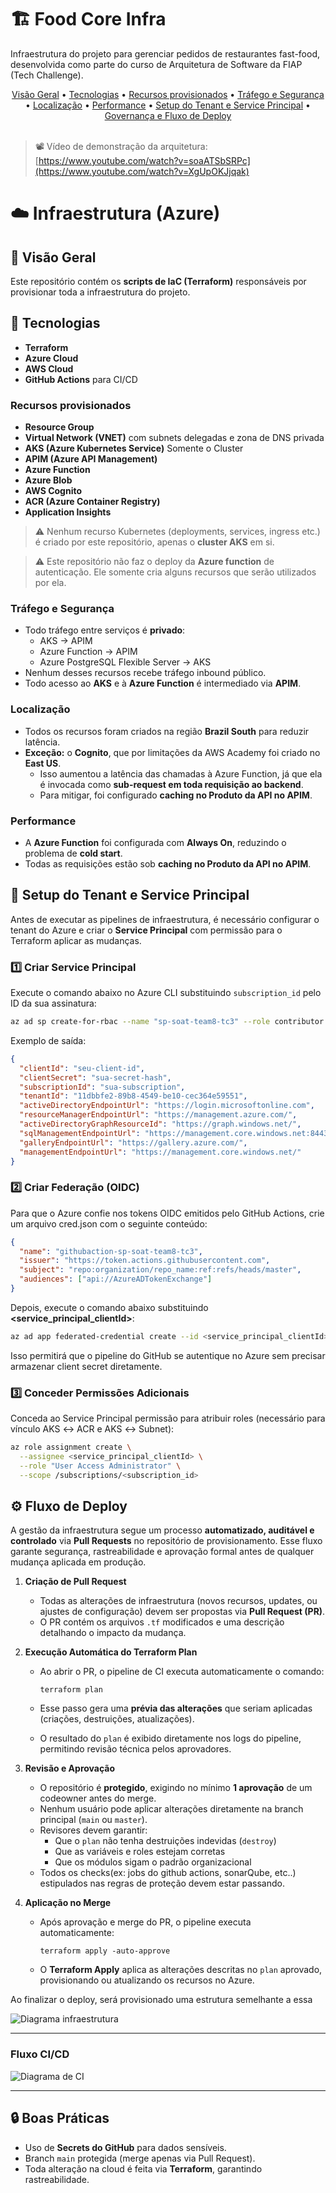 # 🏗️ Food Core Infra

Infraestrutura do projeto para gerenciar pedidos de restaurantes fast-food, desenvolvida como parte do curso de Arquitetura de Software
da FIAP (Tech Challenge).

<div align="center">
  <a href="#visao-geral">Visão Geral</a> •
  <a href="#tecnologias">Tecnologias</a> •
  <a href="#recursos-provisionados">Recursos provisionados</a> •
  <a href="#trafego-e-segurança">Tráfego e Segurança</a> •
  <a href="#localizacao">Localização</a> •
  <a href="#Performance">Performance</a> •
  <a href="#setup-do-tenant-e-service-principal">Setup do Tenant e Service Principal</a> •
  <a href="#fluxo-de-deploy">Governança e Fluxo de Deploy</a>
</div><br>

> 📽️ Vídeo de demonstração da arquitetura: [https://www.youtube.com/watch?v=soaATSbSRPc](https://www.youtube.com/watch?v=XgUpOKJjqak)<br>

# ☁️ Infraestrutura (Azure)

## 📖 Visão Geral

Este repositório contém os **scripts de IaC (Terraform)** responsáveis por provisionar toda a infraestrutura do projeto.

## 🚀 Tecnologias

- **Terraform**
- **Azure Cloud**
- **AWS Cloud**
- **GitHub Actions** para CI/CD

### Recursos provisionados

- **Resource Group**
- **Virtual Network (VNET)** com subnets delegadas e zona de DNS privada
- **AKS (Azure Kubernetes Service)** Somente o Cluster
- **APIM (Azure API Management)**
- **Azure Function**
- **Azure Blob**
- **AWS Cognito**
- **ACR (Azure Container Registry)**
- **Application Insights**

> ⚠️ Nenhum recurso Kubernetes (deployments, services, ingress etc.) é criado por este repositório, apenas o **cluster AKS** em si.

> ⚠️ Este repositório não faz o deploy da **Azure function** de autenticação. Ele somente cria alguns recursos que serão utilizados por ela.

### Tráfego e Segurança

- Todo tráfego entre serviços é **privado**:
  - AKS → APIM
  - Azure Function → APIM
  - Azure PostgreSQL Flexible Server → AKS
- Nenhum desses recursos recebe tráfego inbound público.
- Todo acesso ao **AKS** e à **Azure Function** é intermediado via **APIM**.

### Localização

- Todos os recursos foram criados na região **Brazil South** para reduzir latência.
- **Exceção:** o **Cognito**, que por limitações da AWS Academy foi criado no **East US**.
  - Isso aumentou a latência das chamadas à Azure Function, já que ela é invocada como **sub-request em toda requisição ao backend**.
  - Para mitigar, foi configurado **caching no Produto da API no APIM**.

### Performance

- A **Azure Function** foi configurada com **Always On**, reduzindo o problema de **cold start**.
- Todas as requisições estão sob **caching no Produto da API no APIM**.

## 🔧 Setup do Tenant e Service Principal

Antes de executar as pipelines de infraestrutura, é necessário configurar o tenant do Azure e criar o **Service Principal** com permissão para o Terraform aplicar as mudanças.

### 1️⃣ Criar Service Principal

Execute o comando abaixo no Azure CLI substituindo `subscription_id` pelo ID da sua assinatura:

```bash
az ad sp create-for-rbac --name "sp-soat-team8-tc3" --role contributor --scopes /subscriptions/<subscription_id>
```

Exemplo de saída:

```json
{
  "clientId": "seu-client-id",
  "clientSecret": "sua-secret-hash",
  "subscriptionId": "sua-subscription",
  "tenantId": "11dbbfe2-89b8-4549-be10-cec364e59551",
  "activeDirectoryEndpointUrl": "https://login.microsoftonline.com",
  "resourceManagerEndpointUrl": "https://management.azure.com/",
  "activeDirectoryGraphResourceId": "https://graph.windows.net/",
  "sqlManagementEndpointUrl": "https://management.core.windows.net:8443/",
  "galleryEndpointUrl": "https://gallery.azure.com/",
  "managementEndpointUrl": "https://management.core.windows.net/"
}
```

### 2️⃣ Criar Federação (OIDC)

Para que o Azure confie nos tokens OIDC emitidos pelo GitHub Actions, crie um arquivo cred.json com o seguinte conteúdo:

```json
{
  "name": "githubaction-sp-soat-team8-tc3",
  "issuer": "https://token.actions.githubusercontent.com",
  "subject": "repo:organization/repo_name:ref:refs/heads/master",
  "audiences": ["api://AzureADTokenExchange"]
}
```

Depois, execute o comando abaixo substituindo **<service_principal_clientId>**:

```bash
az ad app federated-credential create --id <service_principal_clientId> --parameters cred.json
```

Isso permitirá que o pipeline do GitHub se autentique no Azure sem precisar armazenar client secret diretamente.

### 3️⃣ Conceder Permissões Adicionais

Conceda ao Service Principal permissão para atribuir roles (necessário para vínculo AKS ↔ ACR e AKS ↔ Subnet):

```bash
az role assignment create \
  --assignee <service_principal_clientId> \
  --role "User Access Administrator" \
  --scope /subscriptions/<subscription_id>
```

## ⚙️ Fluxo de Deploy

A gestão da infraestrutura segue um processo **automatizado, auditável e controlado** via **Pull Requests** no repositório de provisionamento.
Esse fluxo garante segurança, rastreabilidade e aprovação formal antes de qualquer mudança aplicada em produção.

1. **Criação de Pull Request**
   - Todas as alterações de infraestrutura (novos recursos, updates, ou ajustes de configuração) devem ser propostas via **Pull Request (PR)**.
   - O PR contém os arquivos `.tf` modificados e uma descrição detalhando o impacto da mudança.

2. **Execução Automática do Terraform Plan**
   - Ao abrir o PR, o pipeline de CI executa automaticamente o comando:

     ```
     terraform plan
     ```

   - Esse passo gera uma **prévia das alterações** que seriam aplicadas (criações, destruições, atualizações).
   - O resultado do `plan` é exibido diretamente nos logs do pipeline, permitindo revisão técnica pelos aprovadores.

3. **Revisão e Aprovação**
   - O repositório é **protegido**, exigindo no mínimo **1 aprovação** de um codeowner antes do merge.
   - Nenhum usuário pode aplicar alterações diretamente na branch principal (`main` ou `master`).
   - Revisores devem garantir:
     - Que o `plan` não tenha destruições indevidas (`destroy`)
     - Que as variáveis e roles estejam corretas
     - Que os módulos sigam o padrão organizacional
   - Todos os checks(ex: jobs do github actions, sonarQube, etc..) estipulados nas regras de proteção devem estar passando.

4. **Aplicação no Merge**
   - Após aprovação e merge do PR, o pipeline executa automaticamente:

     ```
     terraform apply -auto-approve
     ```

   - O **Terraform Apply** aplica as alterações descritas no `plan` aprovado, provisionando ou atualizando os recursos no Azure.

Ao finalizar o deploy, será provisionado uma estrutura semelhante a essa

![Diagrama infraestrutura](docs/diagrams/infra.png)

---

### Fluxo CI/CD

![Diagrama de CI](docs/diagrams/ci-diagram.png)

---

## 🔒 Boas Práticas

- Uso de **Secrets do GitHub** para dados sensíveis.
- Branch `main` protegida (merge apenas via Pull Request).
- Toda alteração na cloud é feita via **Terraform**, garantindo rastreabilidade.
